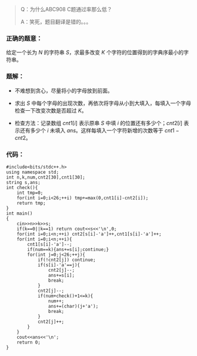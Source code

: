 >Q：为什么ABC908 C题通过率那么低？
>
>A：笑死，题目翻译是错的。。。

### 正确的题意：

给定一个长为 $N$ 的字符串 $S$，求最多改变 $K$ 个字符的位置得到的字典序最小的字符串。

### 题解：

- 不难想到贪心，尽量将小的字母放到前面。

- 求出 $S$ 中每个字母的出现次数，再依次将字母从小到大填入，每填入一个字母检查一下改变次数是否超过 $K$。

- 检查方法：记录数组 $cnt1[i]$ 表示原串 $S$ 中填 $i$ 的位置还有多少个；$cnt2[i]$ 表示还有多少个 $i$ 未填入 $ans$。这样每填入一个字符新增的次数等于 $cnt1-cnt2$。

### 代码：

```
#include<bits/stdc++.h>
using namespace std;
int n,k,num,cnt2[30],cnt1[30];
string s,ans;
int check(){
	int tmp=0;
	for(int i=0;i<26;++i) tmp+=max(0,cnt1[i]-cnt2[i]);
  	return tmp;
}
int main()
{
	cin>>n>>k>>s;
	if(k==0||k==1) return cout<<s<<'\n',0;
	for(int i=0;i<n;++i) cnt2[s[i]-'a']++,cnt1[s[i]-'a']++;
	for(int i=0;i<n;++i){
		cnt1[s[i]-'a']--;
		if(num==k){ans+=s[i];continue;}
		for(int j=0;j<26;++j){
		  	if(!cnt2[j]) continue;
		  	if(s[i]-'a'==j){
				cnt2[j]--;
				ans+=s[i];
				break;
		  	}
		  	cnt2[j]--;
		  	if(num+check()+1<=k){
				num++;
				ans+=(char)(j+'a');
				break;
			}
		  	cnt2[j]++;
		}
	}	
	cout<<ans<<'\n';
	return 0;
}
```